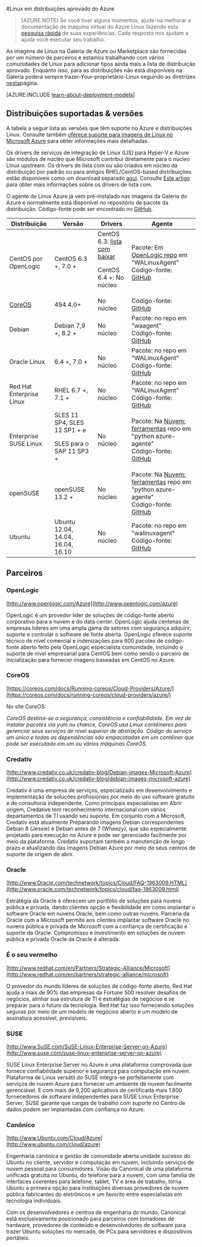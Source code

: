 <properties
    pageTitle="Aprovado distribuições do Linux | Microsoft Azure"
    description="Saiba mais sobre Linux em distribuições aprovado Azure, incluindo diretrizes para Ubuntu, OpenLogic, Oracle e SUSE."
    services="virtual-machines-linux"
    documentationCenter=""
    authors="szarkos"
    manager="timlt"
    editor="tysonn"
    tags="azure-service-management,azure-resource-manager"
    />

<tags
    ms.service="virtual-machines-linux"
    ms.workload="infrastructure-services"
    ms.tgt_pltfrm="vm-linux"
    ms.devlang="na"
    ms.topic="article"
    ms.date="10/17/2016"
    ms.author="szark"/>



#<a name="linux-on-azure-endorsed-distributions"></a>Linux em distribuições aprovado do Azure

> [AZURE.NOTE] Se você tiver alguns momentos, ajude-na melhorar a documentação de máquina virtual do Azure Linux fazendo esta [pesquisa rápida](https://aka.ms/linuxdocsurvey) de suas experiências. Cada resposta nos ajudam a ajuda você executar seu trabalho.

As imagens de Linux na Galeria de Azure ou Marketplace são fornecidas por um número de parceiros e estamos trabalhando com vários comunidades de Linux para adicionar tipos ainda mais a lista de distribuição aprovado. Enquanto isso, para as distribuições não está disponíveis na Galeria poderá sempre trazer-Your-proprietário-Linux seguindo as diretrizes [nesta](virtual-machines-linux-classic-create-upload-vhd.md)página.

[AZURE.INCLUDE [learn-about-deployment-models](../../includes/learn-about-deployment-models-both-include.md)]


## <a name="supported-distributions--versions"></a>Distribuições suportadas & versões ##

A tabela a seguir lista as versões que têm suporte no Azure e distribuições Linux. Consulte também [oferece suporte para imagens de Linux no Microsoft Azure](https://support.microsoft.com/en-us/kb/2941892) para obter informações mais detalhadas.

Os drivers de serviços de integração de Linux (LIS) para Hyper-V e Azure são módulos de núcleo que Microsoft contribui diretamente para o núcleo Linux upstream.  Os drivers de lista com ou são criados em núcleo da distribuição por padrão ou para antigos RHEL/CentOS-based distribuições estão disponíveis como um download separado [aqui](http://go.microsoft.com/fwlink/?LinkID=403033&clcid=0x409).  Consulte [Este artigo](virtual-machines-linux-create-upload-generic.md#linux-kernel-requirements) para obter mais informações sobre os drivers de lista com.

O agente de Linux Azure já vem pré-instalado nas imagens da Galeria do Azure e normalmente está disponível no repositório de pacote da distribuição.  Código-fonte pode ser encontrado no [GitHub](https://github.com/azure/walinuxagent).

Distribuição|Versão|Drivers|Agente
---|---|---|---
CentOS por OpenLogic | CentOS 6.3 +, 7.0 + | CentOS 6.3: [lista com baixar](http://go.microsoft.com/fwlink/?LinkID=403033&clcid=0x409)<p>CentOS 6.4 +: No núcleo | Pacote: Em [OpenLogic repo](http://olcentgbl.trafficmanager.net/openlogic/6/openlogic/x86_64/RPMS/) em "WALinuxAgent" <br/>Código-fonte: [GitHub](https://github.com/Azure/WALinuxAgent)
[CoreOS](https://coreos.com/docs/running-coreos/cloud-providers/azure/) | 494.4.0+ | No núcleo | Código-fonte: [GitHub](https://github.com/coreos/coreos-overlay/tree/master/app-emulation/wa-linux-agent)
Debian | Debian 7,9 +, 8.2 + | No núcleo | Pacote: no repo em "waagent" <br/>Código-fonte: [GitHub](https://github.com/Azure/WALinuxAgent)
Oracle Linux | 6.4 +, 7.0 + | No núcleo | Pacote: no repo em "WALinuxAgent" <br/>Código-fonte: [GitHub](http://go.microsoft.com/fwlink/p/?LinkID=250998)
Red Hat Enterprise Linux | RHEL 6.7 +, 7.1 + | No núcleo|Pacote: no repo em "WALinuxAgent" <br/>Código-fonte: [GitHub](https://github.com/Azure/WALinuxAgent)
Enterprise SUSE Linux | SLES 11 SP4, SLES 12 SP1 + e <p> SLES para o SAP 11 SP3 + | No núcleo | Pacote: Na [Nuvem: ferramentas](https://build.opensuse.org/project/show/Cloud:Tools) repo em "python azure-agente" <br/>Código-fonte: [GitHub](http://go.microsoft.com/fwlink/p/?LinkID=250998)
openSUSE | openSUSE 13.2 + | No núcleo | Pacote: Na [Nuvem: ferramentas](https://build.opensuse.org/project/show/Cloud:Tools) repo em "python azure-agente" <br/>Código-fonte: [GitHub](https://github.com/Azure/WALinuxAgent)
Ubuntu|Ubuntu 12.04, 14.04, 16.04, 16.10 | No núcleo | Pacote: no repo em "walinuxagent" <br/>Código-fonte: [GitHub](https://github.com/Azure/WALinuxAgent)


## <a name="partners"></a>Parceiros

### <a name="openlogic"></a>OpenLogic
[http://www.openlogic.com/Azure](http://www.openlogic.com/azure)

OpenLogic é um provedor líder de soluções de código-fonte aberto corporativo para a nuvem e do data center. OpenLogic ajuda centenas de empresas líderes em uma ampla gama de setores com segurança adquirir, suporte e controlar o software de fonte aberta. OpenLogic oferece suporte técnico de nível comercial e indenizações para 600 pacotes de código-fonte aberto feito pela OpenLogic especialista comunidade, incluindo o suporte de nível empresarial para CentOS bem como sendo o parceiro de inicialização para fornecer imagens baseadas em CentOS no Azure.

### <a name="coreos"></a>CoreOS
[https://coreos.com/docs/Running-coreos/Cloud-Providers/Azure/](https://coreos.com/docs/running-coreos/cloud-providers/azure/)

No site CoreOS:

*CoreOS destina-se a segurança, consistência e confiabilidade. Em vez de instalar pacotes via yum ou chance, CoreOS usa Linux contêineres para gerenciar seus serviços de nível superior de abstração. Código do serviço um único e todas as dependências são empacotadas em um contêiner que pode ser executado em um ou vários máquinas CoreOS.*


### <a name="credativ"></a>Credativ
[http://www.credativ.co.uk/credativ-blog/Debian-images-Microsoft-Azure](http://www.credativ.co.uk/credativ-blog/debian-images-microsoft-azure)

Credativ é uma empresa de serviços, especializado em desenvolvimento e implementação de soluções profissionais por meio do uso software gratuito e de consultoria independente. Como principais especialistas em Abrir origem, Credative tem reconhecimento internacional com vários departamentos de TI usando seu suporte. Em conjunto com a Microsoft, Credativ está atualmente Preparando imagens Debian correspondentes Debian 8 (Jessie) e Debian antes de 7 (Wheezy), que são especialmente projetado para execução no Azure e pode ser gerenciado facilmente por meio da plataforma. Credativ suportam também a manutenção de longo prazo e atualizando das imagens Debian Azure por meio de seus centros de suporte de origem de abrir.

### <a name="oracle"></a>Oracle
[http://www.Oracle.com/technetwork/topics/Cloud/FAQ-1963009.HTML](http://www.oracle.com/technetwork/topics/cloud/faq-1963009.html)

Estratégia da Oracle é oferecem um portfólio de soluções para nuvens pública e privada, dando clientes opção e flexibilidade em como implantar o software Oracle em nuvens Oracle, bem como outras nuvens.  Parceria da Oracle com a Microsoft permite aos clientes implantar software Oracle no nuvens pública e privada de Microsoft com a confiança de certificação e suporte da Oracle.  Compromisso e investimento em soluções de nuvem pública e privada Oracle da Oracle é alterada.

### <a name="red-hat"></a>É o seu vermelho
[http://www.redhat.com/en/Partners/Strategic-Alliance/Microsoft](http://www.redhat.com/en/partners/strategic-alliance/microsoft)

O provedor do mundo líderes de soluções de código-fonte aberto, Red Hat ajuda a mais de 90% das empresas da Fortune 500 resolver desafios de negócios, alinhar sua estrutura de TI e estratégias de negócios e se preparar para o futuro da tecnologia. Red Hat faz isso fornecendo soluções seguras por meio de um modelo de negócios aberto e um modelo de assinatura acessível, previsíveis.

### <a name="suse"></a>SUSE
[http://www.SuSE.com/SuSE-Linux-Enterprise-Server-on-Azure](http://www.suse.com/suse-linux-enterprise-server-on-azure)

SUSE Linux Enterprise Server no Azure é uma plataforma comprovada que fornece confiabilidade superior e segurança para computação em nuvem. Plataforma de Linux versátil do SUSE integra-se perfeitamente com serviços de nuvem Azure para fornecer um ambiente de nuvem facilmente gerenciável. E com mais de 9,200 aplicativos de certificada mais 1.800 fornecedores de software independentes para SUSE Linux Enterprise Server, SUSE garante que cargas de trabalho com suporte no Centro de dados podem ser implantadas com confiança no Azure.

### <a name="canonical"></a>Canônico
[http://www.Ubuntu.com/Cloud/Azure](http://www.ubuntu.com/cloud/azure)

Engenharia canônica e gestão de comunidade aberta unidade sucesso do Ubuntu no cliente, servidor e computação em nuvem, incluindo serviços de nuvem pessoal para consumidores. Visão da Canonical de uma plataforma unificada gratuita no Ubuntu, do telefone para a nuvem, com uma família de interfaces coerentes para telefone, tablet, TV e área de trabalho, torna Ubuntu a primeira opção para instituições diversas provedores de nuvem pública fabricantes do eletrônicos e um favorito entre especialistas em tecnologia individuais.

Com os desenvolvedores e centros de engenharia do mundo, Canonical está exclusivamente posicionado para parceiros com tomadores de hardware, provedores de conteúdo e desenvolvedores de software para trazer Ubuntu soluções no mercado, de PCs para servidores e dispositivos portáteis.

